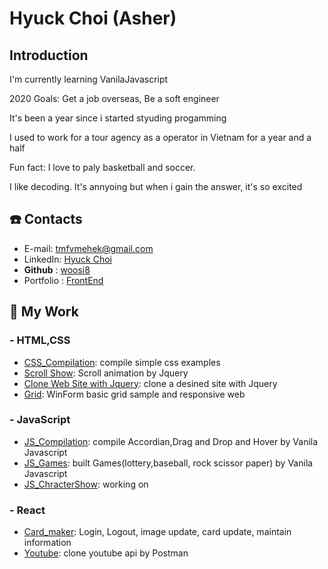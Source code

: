 # **Hyuck Choi** (Asher)

## Introduction

I'm currently learning VanilaJavascript

2020 Goals: Get a job overseas, Be a soft engineer

It's been a year since i started styuding progamming

I used to work for a tour agency as a operator in Vietnam for a year and a half

Fun fact: I love to paly basketball and soccer.

I like decoding. It's annyoing but when i gain the answer, it's so excited

## ☎️ Contacts

- E-mail: [tmfvmehek@gmail.com](mailto:tmfvmehek@gmail.com)
- LinkedIn: [Hyuck Choi](https://www.linkedin.com/in/hyuck-choi-77923512b/)
- **Github** : [woosi8](https://github.com/woosi8)
- Portfolio : [FrontEnd](https://woosi8.github.io/Frontend_Web_Developer/)

## 📁 My Work

### - HTML,CSS

- [CSS_Compilation](https://github.com/woosi8/css_compilation/tree/master/Simple_Css): compile simple css examples
- [Scroll Show](https://github.com/woosi8/css_compilation/tree/master/scroll-show): Scroll animation by Jquery
- [Clone Web Site with Jquery](https://github.com/woosi8/Css-Waxom): clone a desined site with Jquery
- [Grid](https://github.com/woosi8/css_compilation/tree/master/Grid): WinForm basic grid sample and responsive web

### - JavaScript

- [JS_Compilation](https://github.com/woosi8/js_compilation/tree/master/Examples): compile Accordian,Drag and Drop and Hover by Vanila Javascript
- [JS_Games](https://github.com/woosi8/js_compilation/tree/master/Games): built Games(lottery,baseball, rock scissor paper) by Vanila Javascript
- [JS_ChracterShow](https://github.com/woosi8/js_compilation/tree/master/Character%20Show): working on

### - React

- [Card_maker](https://github.com/woosi8/cardmaker-react): Login, Logout, image update, card update, maintain information
- [Youtube](https://github.com/woosi8/youtube-react): clone youtube api by Postman
